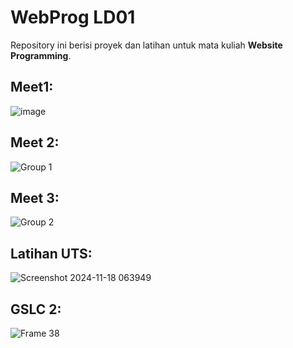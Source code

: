 ﻿# WebProg LD01

Repository ini berisi proyek dan latihan untuk mata kuliah **Website Programming**.


## Meet1:
![image](https://github.com/user-attachments/assets/491f8495-2cdb-4734-b0f2-027e5a35d568)

## Meet 2:
![Group 1](https://github.com/user-attachments/assets/60e58162-860d-4522-bed8-63180b0da9c3)

## Meet 3:
![Group 2](https://github.com/user-attachments/assets/eea71e76-8588-4a21-8f36-694651d7fd2d)

## Latihan UTS:
![Screenshot 2024-11-18 063949](https://github.com/user-attachments/assets/375c06af-84ca-4bd8-b3f8-3ffe2d479b55)

## GSLC 2:
![Frame 38](https://github.com/user-attachments/assets/3d6cdef9-5f2c-41e0-b087-1fe175148456)
